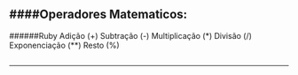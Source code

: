 ####Operadores Matematicos:
---
######Ruby
Adição (+)
Subtração (-)
Multiplicação (*)
Divisão (/)
Exponenciação (**)
Resto (%)

```ruby

```

---


